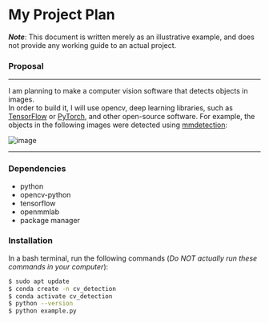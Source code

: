# My Project Plan
***Note***: This document is written merely as an illustrative example, and does not provide any working guide to an actual project.

### Proposal

---
I am planning to make a computer vision software that detects objects in images.  
In order to build it, I will use opencv, deep learning libraries, such as [TensorFlow](https://www.tensorflow.org) or [PyTorch](https://pytorch.org), and other open-source software. For example, the objects in the following images were detected using [mmdetection](https://github.com/open-mmlab/mmdetection):

![image](https://github.com/user-attachments/assets/e24e27df-440e-4a8c-b39e-441ecd3fd762)

---

### Dependencies

- python
- opencv-python
- tensorflow
- openmmlab
- package manager

### Installation

In a bash terminal, run the following commands (*Do NOT actually run these commands in your computer*): 
```sh
$ sudo apt update
$ conda create -n cv_detection
$ conda activate cv_detection
$ python --version
$ python example.py
